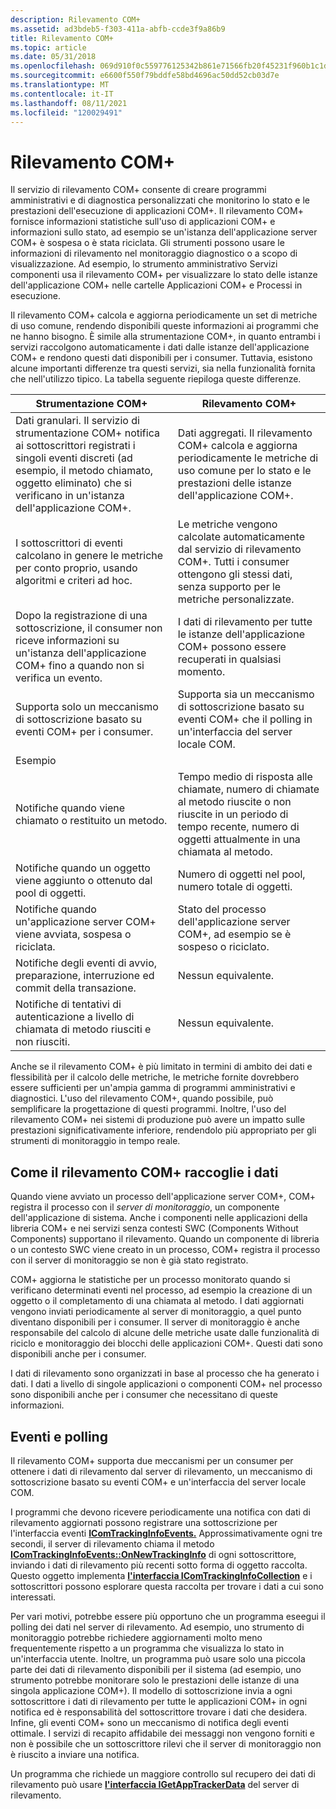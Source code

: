 ```yaml
---
description: Rilevamento COM+
ms.assetid: ad3bdeb5-f303-411a-abfb-ccde3f9a86b9
title: Rilevamento COM+
ms.topic: article
ms.date: 05/31/2018
ms.openlocfilehash: 069d910f0c559776125342b861e71566fb20f45231f960b1c1dcb18262171926
ms.sourcegitcommit: e6600f550f79bddfe58bd4696ac50dd52cb03d7e
ms.translationtype: MT
ms.contentlocale: it-IT
ms.lasthandoff: 08/11/2021
ms.locfileid: "120029491"
---
```

# <a name="com-tracking"></a>Rilevamento COM+

Il servizio di rilevamento COM+ consente di creare programmi amministrativi e di diagnostica personalizzati che monitorino lo stato e le prestazioni dell'esecuzione di applicazioni COM+. Il rilevamento COM+ fornisce informazioni statistiche sull'uso di applicazioni COM+ e informazioni sullo stato, ad esempio se un'istanza dell'applicazione server COM+ è sospesa o è stata riciclata. Gli strumenti possono usare le informazioni di rilevamento nel monitoraggio diagnostico o a scopo di visualizzazione. Ad esempio, lo strumento amministrativo Servizi componenti usa il rilevamento COM+ per visualizzare lo stato delle istanze dell'applicazione COM+ nelle cartelle Applicazioni COM+ e Processi in esecuzione.

Il rilevamento COM+ calcola e aggiorna periodicamente un set di metriche di uso comune, rendendo disponibili queste informazioni ai programmi che ne hanno bisogno. È simile alla strumentazione COM+, in quanto entrambi i servizi raccolgono automaticamente i dati dalle istanze dell'applicazione COM+ e rendono questi dati disponibili per i consumer. Tuttavia, esistono alcune importanti differenze tra questi servizi, sia nella funzionalità fornita che nell'utilizzo tipico. La tabella seguente riepiloga queste differenze.



| Strumentazione COM+                                                                                                                                                                                                   | Rilevamento COM+                                                                                                                                                     |
|------------------------------------------------------------------------------------------------------------------------------------------------------------------------------------------------------------------------|-------------------------------------------------------------------------------------------------------------------------------------------------------------------|
| Dati granulari. Il servizio di strumentazione COM+ notifica ai sottoscrittori registrati i singoli eventi discreti (ad esempio, il metodo chiamato, oggetto eliminato) che si verificano in un'istanza dell'applicazione COM+.<br/> | Dati aggregati. Il rilevamento COM+ calcola e aggiorna periodicamente le metriche di uso comune per lo stato e le prestazioni delle istanze dell'applicazione COM+.<br/> |
| I sottoscrittori di eventi calcolano in genere le metriche per conto proprio, usando algoritmi e criteri ad hoc.<br/>                                                                                                           | Le metriche vengono calcolate automaticamente dal servizio di rilevamento COM+. Tutti i consumer ottengono gli stessi dati, senza supporto per le metriche personalizzate.<br/>                |
| Dopo la registrazione di una sottoscrizione, il consumer non riceve informazioni su un'istanza dell'applicazione COM+ fino a quando non si verifica un evento.<br/>                                                                    | I dati di rilevamento per tutte le istanze dell'applicazione COM+ possono essere recuperati in qualsiasi momento.<br/>                                                                         |
| Supporta solo un meccanismo di sottoscrizione basato su eventi COM+ per i consumer.<br/>                                                                                                                                     | Supporta sia un meccanismo di sottoscrizione basato su eventi COM+ che il polling in un'interfaccia del server locale COM.<br/>                                                  |
| Esempio                                                                                                                                                                                                               |                                                                                                                                                                   |
| Notifiche quando viene chiamato o restituito un metodo.<br/>                                                                                                                                                           | Tempo medio di risposta alle chiamate, numero di chiamate al metodo riuscite o non riuscite in un periodo di tempo recente, numero di oggetti attualmente in una chiamata al metodo.<br/>     |
| Notifiche quando un oggetto viene aggiunto o ottenuto dal pool di oggetti.<br/>                                                                                                                                  | Numero di oggetti nel pool, numero totale di oggetti.<br/>                                                                                                |
| Notifiche quando un'applicazione server COM+ viene avviata, sospesa o riciclata.<br/>                                                                                                                               | Stato del processo dell'applicazione server COM+, ad esempio se è sospeso o riciclato.<br/>                                                         |
| Notifiche degli eventi di avvio, preparazione, interruzione ed commit della transazione.<br/>                                                                                                                                      | Nessun equivalente.<br/>                                                                                                                                         |
| Notifiche di tentativi di autenticazione a livello di chiamata di metodo riusciti e non riusciti.<br/>                                                                                                                           | Nessun equivalente.<br/>                                                                                                                                         |



 

Anche se il rilevamento COM+ è più limitato in termini di ambito dei dati e flessibilità per il calcolo delle metriche, le metriche fornite dovrebbero essere sufficienti per un'ampia gamma di programmi amministrativi e diagnostici. L'uso del rilevamento COM+, quando possibile, può semplificare la progettazione di questi programmi. Inoltre, l'uso del rilevamento COM+ nei sistemi di produzione può avere un impatto sulle prestazioni significativamente inferiore, rendendolo più appropriato per gli strumenti di monitoraggio in tempo reale.

## <a name="how-com-tracking-collects-data"></a>Come il rilevamento COM+ raccoglie i dati

Quando viene avviato un processo dell'applicazione server COM+, COM+ registra il processo con il *server di monitoraggio*, un componente dell'applicazione di sistema. Anche i componenti nelle applicazioni della libreria COM+ e nei servizi senza contesti SWC (Components Without Components) supportano il rilevamento. Quando un componente di libreria o un contesto SWC viene creato in un processo, COM+ registra il processo con il server di monitoraggio se non è già stato registrato.

COM+ aggiorna le statistiche per un processo monitorato quando si verificano determinati eventi nel processo, ad esempio la creazione di un oggetto o il completamento di una chiamata al metodo. I dati aggiornati vengono inviati periodicamente al server di monitoraggio, a quel punto diventano disponibili per i consumer. Il server di monitoraggio è anche responsabile del calcolo di alcune delle metriche usate dalle funzionalità di riciclo e monitoraggio dei blocchi delle applicazioni COM+. Questi dati sono disponibili anche per i consumer.

I dati di rilevamento sono organizzati in base al processo che ha generato i dati. I dati a livello di singole applicazioni o componenti COM+ nel processo sono disponibili anche per i consumer che necessitano di queste informazioni.

## <a name="events-versus-polling"></a>Eventi e polling

Il rilevamento COM+ supporta due meccanismi per un consumer per ottenere i dati di rilevamento dal server di rilevamento, un meccanismo di sottoscrizione basato su eventi COM+ e un'interfaccia del server locale COM.

I programmi che devono ricevere periodicamente una notifica con dati di rilevamento aggiornati possono registrare una sottoscrizione per l'interfaccia eventi [**IComTrackingInfoEvents.**](/windows/desktop/api/ComSvcs/nn-comsvcs-icomtrackinginfoevents) Approssimativamente ogni tre secondi, il server di rilevamento chiama il metodo [**IComTrackingInfoEvents::OnNewTrackingInfo**](/windows/desktop/api/ComSvcs/nf-comsvcs-icomtrackinginfoevents-onnewtrackinginfo) di ogni sottoscrittore, inviando i dati di rilevamento più recenti sotto forma di oggetto raccolta. Questo oggetto implementa [**l'interfaccia IComTrackingInfoCollection**](/windows/desktop/api/ComSvcs/nn-comsvcs-icomtrackinginfocollection) e i sottoscrittori possono esplorare questa raccolta per trovare i dati a cui sono interessati.

Per vari motivi, potrebbe essere più opportuno che un programma eseegui il polling dei dati nel server di rilevamento. Ad esempio, uno strumento di monitoraggio potrebbe richiedere aggiornamenti molto meno frequentemente rispetto a un programma che visualizza lo stato in un'interfaccia utente. Inoltre, un programma può usare solo una piccola parte dei dati di rilevamento disponibili per il sistema (ad esempio, uno strumento potrebbe monitorare solo le prestazioni delle istanze di una singola applicazione COM+). Il modello di sottoscrizione invia a ogni sottoscrittore i dati di rilevamento per tutte le applicazioni COM+ in ogni notifica ed è responsabilità del sottoscrittore trovare i dati che desidera. Infine, gli eventi COM+ sono un meccanismo di notifica degli eventi ottimale. I servizi di recapito affidabile dei messaggi non vengono forniti e non è possibile che un sottoscrittore rilevi che il server di monitoraggio non è riuscito a inviare una notifica.

Un programma che richiede un maggiore controllo sul recupero dei dati di rilevamento può usare [**l'interfaccia IGetAppTrackerData**](/windows/desktop/api/ComSvcs/nn-comsvcs-igetapptrackerdata) del server di rilevamento.

 

 




